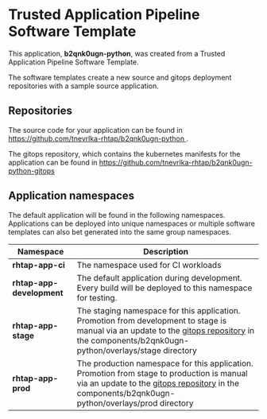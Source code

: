 # Trusted Application Pipeline Software Template

This application, **b2qnk0ugn-python**, was created from a Trusted Application Pipeline Software Template.

The software templates create a new source and gitops deployment repositories with a sample source application. 

## Repositories

The source code for your application can be found in [https://github.com/tnevrlka-rhtap/b2qnk0ugn-python ](https://github.com/tnevrlka-rhtap/b2qnk0ugn-python ).
 
The gitops repository, which contains the kubernetes manifests for the application can be found in 
[https://github.com/tnevrlka-rhtap/b2qnk0ugn-python-gitops ](https://github.com/tnevrlka-rhtap/b2qnk0ugn-python-gitops ) 

## Application namespaces 

The default application will be found in the following namespaces. Applications can be deployed into unique namespaces or multiple software templates can also bet generated into the same group namespaces.  

|  Namespace   |  Description   |  
| -------- | -------- |
| **rhtap-app-ci** | The namespace used for CI workloads |
| **rhtap-app-development** | The default application during development. Every build will be deployed to this namespace for testing. |
| **rhtap-app-stage** | The staging namespace for this application. Promotion from development to stage is manual via an update to the [gitops repository](https://github.com/tnevrlka-rhtap/b2qnk0ugn-python-gitops ) in the components/b2qnk0ugn-python/overlays/stage directory |
| **rhtap-app-prod** | The production namespace for this application. Promotion from stage to production is manual via an update to the [gitops repository](https://github.com/tnevrlka-rhtap/b2qnk0ugn-python-gitops ) in the components/b2qnk0ugn-python/overlays/prod directory |